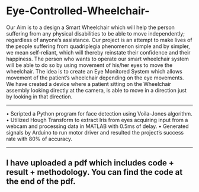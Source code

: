 # Eye-Controlled-Wheelchair-

Our Aim is to a design a Smart Wheelchair which will help the person suffering from 
any physical disabilities to be able to move independently; regardless of anyone’s assistance.
Our project is an attempt to make lives of the people suffering from quadriplegia phenomenon 
simple and by simpler, we mean self-reliant, which will thereby reinstate their confidence and 
their happiness. The person who wants to operate our smart wheelchair system will be able to 
do so by using movement of his/her eyes to move the wheelchair. The idea is to create an Eye 
Monitored System which allows movement of the patient’s wheelchair depending on the eye 
movements. We have created a device where a patient sitting on the Wheelchair assembly 
looking directly at the camera, is able to move in a direction just by looking in that direction. 

---------------------------------------------------------------------------------------------------
•	Scripted a Python program for face detection using Voila-Jones algorithm.
•	Utilized Hough Transform to extract Iris from eyes acquiring input from a webcam and processing data in MATLAB with 0.5ms of delay.
•	Generated signals by Arduino to run motor driver and resulted the project’s success rate with 80% of accuracy.

-------------------------------------------------------------------------------------------------

**I have uploaded a pdf which includes code + result + methodology.
You can find the code at the end of the pdf.**
---------------------------------------------------------------------------------------------------



